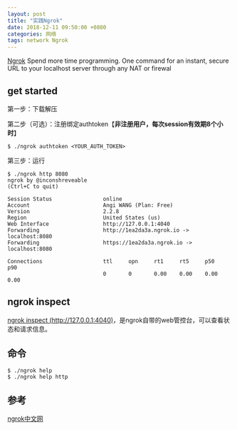 ```yaml
---
layout: post
title: "实践Ngrok"
date: 2018-12-11 09:50:00 +0800
categories: 网络
tags: network Ngrok
---
```


[Ngrok](https://ngrok.com/) Spend more time programming. One command for an instant, secure URL to your localhost server through any NAT or firewal

## get started

第一步：下载解压

第二步（可选）：注册绑定authtoken【**非注册用户，每次session有效期8个小时**】

```shell
$ ./ngrok authtoken <YOUR_AUTH_TOKEN>
```

第三步：运行

```shell
$ ./ngrok http 8080
ngrok by @inconshreveable                                                                                         (Ctrl+C to quit)
                                                                                                                                  
Session Status                online                                                                                              
Account                       Angi WANG (Plan: Free)                                                                              
Version                       2.2.8                                                                                               
Region                        United States (us)                                                                                  
Web Interface                 http://127.0.0.1:4040                                                                               
Forwarding                    http://1ea2da3a.ngrok.io -> localhost:8080                                                          
Forwarding                    https://1ea2da3a.ngrok.io -> localhost:8080                                                         
                                                                                                                                  
Connections                   ttl     opn     rt1     rt5     p50     p90                                                         
                              0       0       0.00    0.00    0.00    0.00 
```

## ngrok inspect

[ngrok inspect (http://127.0.0.1:4040)](http://127.0.0.1:4040/)，是ngrok自带的web管控台，可以查看状态和请求信息。

## 命令

```shell
$ ./ngrok help
$ ./ngrok help http
```



## 参考

[ngrok中文网](http://ngrok.cn/)
